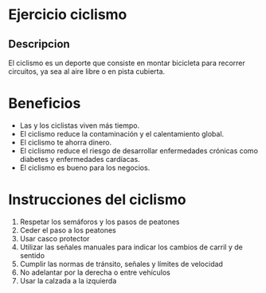 # Ejercicio ciclismo

## Descripcion
El ciclismo es un deporte que consiste en montar bicicleta para recorrer circuitos, ya sea al aire libre o en pista cubierta. 

# Beneficios
- Las y los ciclistas viven más tiempo. 
- El ciclismo reduce la contaminación y el calentamiento global. 
- El ciclismo te ahorra dinero.
- El ciclismo reduce el riesgo de desarrollar enfermedades crónicas como diabetes y enfermedades cardíacas. 
- El ciclismo es bueno para los negocios.

# Instrucciones del ciclismo
1. Respetar los semáforos y los pasos de peatones
2. Ceder el paso a los peatones
3. Usar casco protector
4. Utilizar las señales manuales para indicar los cambios de carril y de sentido
5. Cumplir las normas de tránsito, señales y límites de velocidad
6. No adelantar por la derecha o entre vehículos
7. Usar la calzada a la izquierda

